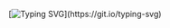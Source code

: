 [![Typing SVG](https://readme-typing-svg.demolab.com?font=Montserrat&weight=500&size=25&pause=200&color=2071F7&background=FFFFFF00&random=false&width=435&lines=Howdy+peeps!)](https://git.io/typing-svg)
